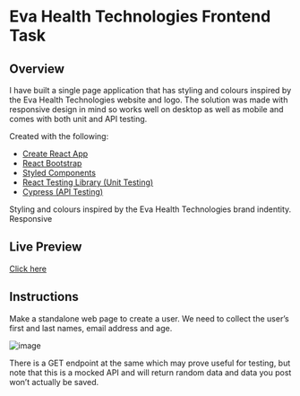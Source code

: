 # Eva Health Technologies Frontend Task

## Overview

I have built a single page application that has styling and colours inspired by the Eva Health Technologies website and logo. 
The solution was made with responsive design in mind so works well on desktop as well as mobile and comes with both unit and API testing.

Created with the following: 
- [Create React App](https://create-react-app.dev/)
- [React Bootstrap](https://react-bootstrap.github.io/)
- [Styled Components](https://styled-components.com/)
- [React Testing Library (Unit Testing)](https://testing-library.com/)
- [Cypress (API Testing)](https://www.cypress.io/)

Styling and colours inspired by the Eva Health Technologies brand indentity. Responsive

## Live Preview
[Click here](https://eva-frontend-task.vercel.app/)

## Instructions

Make a standalone web page to create a user. We need to collect the user’s first and
last names, email address and age.

![image](https://github.com/Craig-97/Eva-Frontend-Task/assets/41014229/43eda11b-c5b9-4aca-9db5-c29ede8fb3bc)

There is a GET endpoint at the same which may prove useful for testing, but note that this is
a mocked API and will return random data and data you post won’t actually be saved.




